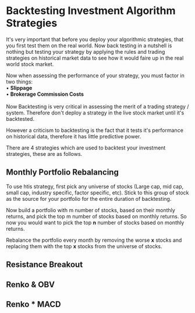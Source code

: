 # Backtesting Investment Algorithm Strategies
It's very important that before you deploy your algorithmic strategies, that you first test them on the real world. Now back testing in a nutshell is nothing but testing your strategy by applying the rules and trading strategies on historical market data to see how it would faire up in the real world stock market.

Now when assessing the performance of your strategy, you must factor in two things:
<br>
• **Slippage** 
<br>
• **Brokerage Commission Costs**
<br><br>
Now Backtesting is very critical in assessing the merit of a trading strategy / system. Therefore don't deploy a strategy in the live stock market until it's backtested.

However a criticism to backtesting is the fact that it tests it's performance on historical data, therefore it has little predictive power.

There are 4 strategies which are used to backtest your investment strategies, these are as follows.

## Monthly Portfolio Rebalancing 
To use htis strategy, first pick any universe of stocks (Large cap, mid cap, small cap, industry specific, factor specific, etc). Stick to this group of stock as the source for your portfolio for the entire duration of backtesting. 

Now build a portfolio with m number of stocks, based on their monthly returns, and pick the top m number of stocks based on monthly returns. So now you would want to pick the top **n** number of stocks based on monthly returns.

Rebalance the portfolio every month by removing the worse **x** stocks and replacing them with the top **x** stocks from the universe of stocks. 
 



## Resistance Breakout


## Renko & OBV

## Renko * MACD


